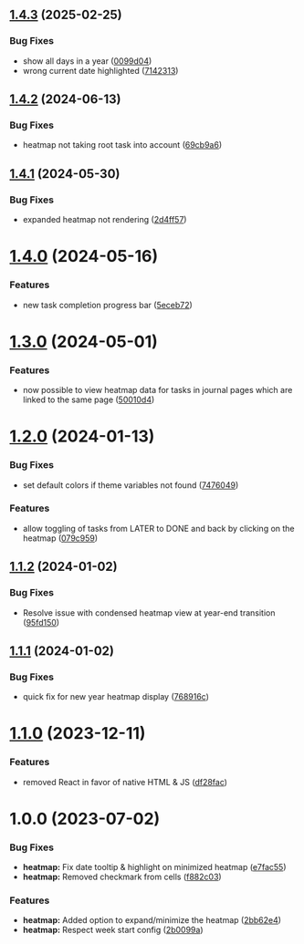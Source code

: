 ## [1.4.3](https://github.com/dsarman/logseq-plugin-better-tasks/compare/v1.4.2...v1.4.3) (2025-02-25)


### Bug Fixes

* show all days in a year ([0099d04](https://github.com/dsarman/logseq-plugin-better-tasks/commit/0099d041bc9c848f60567badc63c82335cbd553e))
* wrong current date highlighted ([7142313](https://github.com/dsarman/logseq-plugin-better-tasks/commit/71423134e663ed7a1e8fd45cd18275ba4552e22d))

## [1.4.2](https://github.com/dsarman/logseq-plugin-better-tasks/compare/v1.4.1...v1.4.2) (2024-06-13)


### Bug Fixes

* heatmap not taking root task into account ([69cb9a6](https://github.com/dsarman/logseq-plugin-better-tasks/commit/69cb9a6e7ce55e95bf8e6e17ba308d57aa582ea9))

## [1.4.1](https://github.com/dsarman/logseq-plugin-better-tasks/compare/v1.4.0...v1.4.1) (2024-05-30)


### Bug Fixes

* expanded heatmap not rendering ([2d4ff57](https://github.com/dsarman/logseq-plugin-better-tasks/commit/2d4ff574b72197c24a20c5de93717fd09f2c52c3))

# [1.4.0](https://github.com/dsarman/logseq-plugin-better-tasks/compare/v1.3.0...v1.4.0) (2024-05-16)


### Features

* new task completion progress bar ([5eceb72](https://github.com/dsarman/logseq-plugin-better-tasks/commit/5eceb72a4bc41b3b0727b496da6a4cf9886d3295))

# [1.3.0](https://github.com/dsarman/logseq-plugin-better-tasks/compare/v1.2.0...v1.3.0) (2024-05-01)


### Features

* now possible to view heatmap data for tasks in journal pages which are linked to the same page ([50010d4](https://github.com/dsarman/logseq-plugin-better-tasks/commit/50010d423324ca3e40ef5c5337c6c181a2c8ce75))

# [1.2.0](https://github.com/dsarman/logseq-plugin-better-tasks/compare/v1.1.2...v1.2.0) (2024-01-13)


### Bug Fixes

* set default colors if theme variables not found ([7476049](https://github.com/dsarman/logseq-plugin-better-tasks/commit/7476049f767f9a5515e8c2376bc8813232f741f1))


### Features

* allow toggling of tasks from LATER to DONE and back by clicking on the heatmap ([079c959](https://github.com/dsarman/logseq-plugin-better-tasks/commit/079c959f2b5e7c1c05d3a4eca82f0e12c164f76b))

## [1.1.2](https://github.com/dsarman/logseq-plugin-better-tasks/compare/v1.1.1...v1.1.2) (2024-01-02)


### Bug Fixes

* Resolve issue with condensed heatmap view at year-end transition ([95fd150](https://github.com/dsarman/logseq-plugin-better-tasks/commit/95fd150ac8fbd281af82d8da903d577c458499c1))

## [1.1.1](https://github.com/dsarman/logseq-plugin-better-tasks/compare/v1.1.0...v1.1.1) (2024-01-02)


### Bug Fixes

* quick fix for new year heatmap display ([768916c](https://github.com/dsarman/logseq-plugin-better-tasks/commit/768916c511fd389d66f63c6a51b6ae7cba60c830))

# [1.1.0](https://github.com/dsarman/logseq-plugin-better-tasks/compare/v1.0.0...v1.1.0) (2023-12-11)


### Features

* removed React in favor of native HTML & JS ([df28fac](https://github.com/dsarman/logseq-plugin-better-tasks/commit/df28fac97ea3f76a2ce1ba75e34aa0ea6d09e5e8))

# 1.0.0 (2023-07-02)


### Bug Fixes

* **heatmap:** Fix date tooltip & highlight on minimized heatmap ([e7fac55](https://github.com/dsarman/logseq-plugin-better-tasks/commit/e7fac55e2990131273a0c9deb4c5a9ede09f6758))
* **heatmap:** Removed checkmark from cells ([f882c03](https://github.com/dsarman/logseq-plugin-better-tasks/commit/f882c0328456aa4dfc22386a83f3d80b522e019b))


### Features

* **heatmap:** Added option to expand/minimize the heatmap ([2bb62e4](https://github.com/dsarman/logseq-plugin-better-tasks/commit/2bb62e41c19852911b6f78fb95bf92ded4e9ff61))
* **heatmap:** Respect week start config ([2b0099a](https://github.com/dsarman/logseq-plugin-better-tasks/commit/2b0099aacdcd01541339bb920380d48899e07e38))
